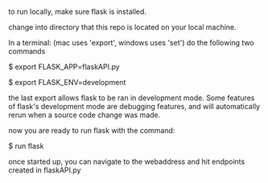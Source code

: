 to run locally, make sure flask is installed.


change into directory that this repo is located on your local machine.


In a terminal: (mac uses 'export', windows uses 'set') do the following two commands

$ export FLASK_APP=flaskAPI.py 

$ export FLASK_ENV=development

the last export allows flask to be ran in development mode. Some features of flask's development mode
are debugging features, and will automatically rerun when a source code change was made.

now you are ready to run flask with the command:

$ run flask


once started up, you can navigate to the webaddress and hit endpoints created in flaskAPI.py
